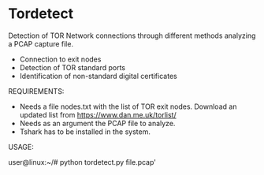 # Tordetect

Detection of TOR Network connections through different methods analyzing a PCAP capture file.

- Connection to exit nodes
- Detection of TOR standard ports
- Identification of non-standard digital certificates

REQUIREMENTS:

- Needs a file nodes.txt with the list of TOR exit nodes. Download an updated list from https://www.dan.me.uk/torlist/
- Needs as an argument the PCAP file to analyze.
- Tshark has to be installed in the system.

USAGE: 

user@linux:~/# python tordetect.py file.pcap'
